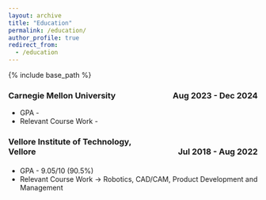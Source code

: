```yaml
---
layout: archive
title: "Education"
permalink: /education/
author_profile: true
redirect_from:
  - /education
---
```


{% include base_path %}

<p><h3><span style="text-align:left; display:inline-block; width:50%;">Carnegie Mellon University</span><span style="text-align:right; display:inline-block; width:50%;">Aug 2023 - Dec 2024</span></h3></p>

  *  GPA -  
  *  Relevant Course Work - 



<p><h3><span style="text-align:left; display:inline-block; width:50%;">Vellore Institute of Technology, Vellore</span><span style="text-align:right; display:inline-block; width:50%;">Jul 2018 - Aug 2022</span></h3></p>
<h4></h4>

  *  GPA - 9.05/10 (90.5%)
  *  Relevant Course Work -> Robotics, CAD/CAM, Product Development and Management
